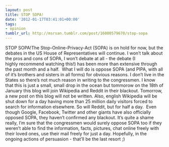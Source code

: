 ```yaml
---
layout: post
title: STOP SOPA!
date: '2012-01-17T03:41:01+00:00'
tags:
- opinion
tumblr_url: http://msrsan.tumblr.com/post/16000579670/stop-sopa
---
```

STOP SOPA!The Stop-Online-Privacy-Act (SOPA) is on hold for now, but the debates in the US House of Representatives will continue. I won’t talk about the pros and cons of SOPA, I won’t debate at all - the debate (I highly recommend watching this!) has been more than extensive through the past month and a half. 
What I will do is oppose SOPA (and PIPA, with all of it’s brothers and sisters in all forms) for obvious reasons. I don’t live in the States so there’s not much reason in writing to the congressmen.
I know that this is just a small, small drop in the ocean but tommorow on the 18th of January this blog will join Wikipedia and Reddit in their blackout. Tomorrow, a new post on this blog will not be written. Also, english Wikipedia will be shut down for a day having more than 25 million daily visitors forced to search for information elsewhere. So will Reddit, but for half a day. 
Even though Google, Facebook, Twitter and other giants have also officially opposed SOPA, they haven’t confirmed any blackout. It’s quite a shame really, I’m sure that the congressmen would surely oppose SOPA too if they weren’t able to find the information, facts, pictures, chat online freely with their loved ones, use their mail freely for just a day.
Hopefully, in the ongoing actions of persuasion - that’ll be the last resort ;)
